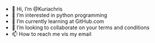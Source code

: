 - 👋 Hi, I’m @Kuriachris
- 👀 I’m interested in python programming 
- 🌱 I’m currently learning at GitHub.com
- 💞️ I’m looking to collaborate on your terms and conditions 
- 📫 How to reach me vis my email 

<!---
Kuriachris/Kuriachris is a ✨ special ✨ repository because its `README.md` (this file) appears on your GitHub profile.
You can click the Preview link to take a look at your changes.
--->
